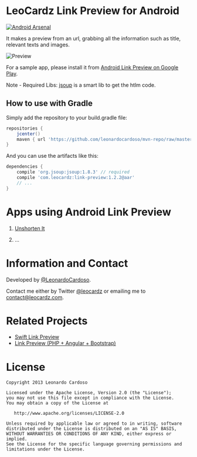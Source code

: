 LeoCardz Link Preview for Android
=================================

[![Android Arsenal](https://img.shields.io/badge/Android%20Arsenal-Android--Link--Preview-green.svg?style=true)](https://android-arsenal.com/details/1/2755)

It makes a preview from an url, grabbing all the information such as title, relevant texts and images.

![Preview](images/VSejRyV.gif)

For a sample app, please install it from [Android Link Preview on Google Play](https://play.google.com/store/apps/details?id=com.leocardz.link.preview&feature=search_result "Android Link Preview on Google Play").

Note - Required Libs: [jsoup](http://jsoup.org/ "jsoup") is a smart lib to get the htlm code.


## How to use with Gradle

Simply add the repository to your build.gradle file:
```groovy
repositories {
	jcenter()
	maven { url 'https://github.com/leonardocardoso/mvn-repo/raw/master/maven-deploy' }
}
```

And you can use the artifacts like this:
```groovy
dependencies {
    compile 'org.jsoup:jsoup:1.8.3' // required
	compile 'com.leocardz:link-preview:1.2.2@aar'
	// ...
}
```

Apps using Android Link Preview
=================================
1. [Unshorten It](https://play.google.com/store/apps/details?id=com.leocardz.url.unshortener&feature=search_result "Unshorten It")

2. ...


Information and Contact
===

Developed by [@LeonardoCardoso](https://github.com/LeonardoCardoso). 

Contact me either by Twitter [@leocardz](https://twitter.com/leocardz) or emailing me to [contact@leocardz.com](mailto:contact@leocardz.com).

Related Projects
===

* [Swift Link Preview](https://github.com/LeonardoCardoso/Swift-Link-Preview)
* [Link Preview (PHP + Angular + Bootstrap)](https://github.com/LeonardoCardoso/Link-Preview)

License
=================================

    Copyright 2013 Leonardo Cardoso

    Licensed under the Apache License, Version 2.0 (the "License");
    you may not use this file except in compliance with the License.
    You may obtain a copy of the License at

       http://www.apache.org/licenses/LICENSE-2.0

    Unless required by applicable law or agreed to in writing, software
    distributed under the License is distributed on an "AS IS" BASIS,
    WITHOUT WARRANTIES OR CONDITIONS OF ANY KIND, either express or implied.
    See the License for the specific language governing permissions and
    limitations under the License.
